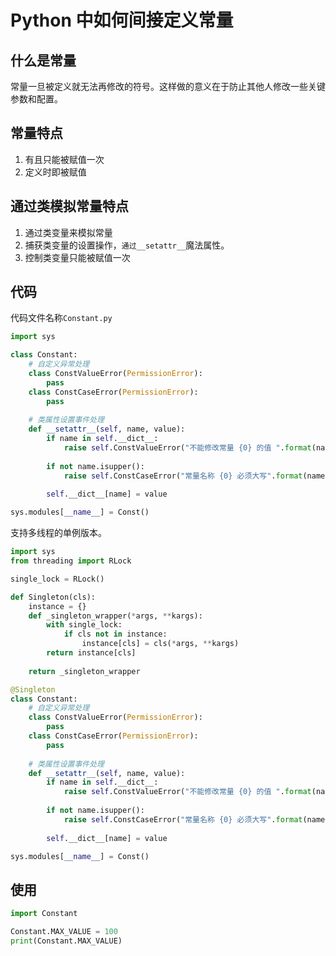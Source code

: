 # Python 中如何间接定义常量

## 什么是常量
常量一旦被定义就无法再修改的符号。这样做的意义在于防止其他人修改一些关键参数和配置。

## 常量特点
1. 有且只能被赋值一次
1. 定义时即被赋值

## 通过类模拟常量特点
1. 通过类变量来模拟常量
1. 捕获类变量的设置操作，`通过__setattr__`魔法属性。
1. 控制类变量只能被赋值一次

## 代码
代码文件名称`Constant.py`
```python
import sys

class Constant:
    # 自定义异常处理
    class ConstValueError(PermissionError):
        pass
    class ConstCaseError(PermissionError):
        pass
        
    # 类属性设置事件处理
    def __setattr__(self, name, value):
        if name in self.__dict__:
            raise self.ConstValueError("不能修改常量 {0} 的值 ".format(name))
            
        if not name.isupper():
            raise self.ConstCaseError("常量名称 {0} 必须大写".format(name))
            
        self.__dict__[name] = value

sys.modules[__name__] = Const()
```

支持多线程的单例版本。
```python
import sys
from threading import RLock

single_lock = RLock()

def Singleton(cls):
    instance = {}
    def _singleton_wrapper(*args, **kargs):
        with single_lock:
            if cls not in instance:
                instance[cls] = cls(*args, **kargs)
        return instance[cls]
        
    return _singleton_wrapper

@Singleton
class Constant:
    # 自定义异常处理
    class ConstValueError(PermissionError):
        pass
    class ConstCaseError(PermissionError):
        pass
        
    # 类属性设置事件处理
    def __setattr__(self, name, value):
        if name in self.__dict__:
            raise self.ConstValueError("不能修改常量 {0} 的值 ".format(name))
            
        if not name.isupper():
            raise self.ConstCaseError("常量名称 {0} 必须大写".format(name))
            
        self.__dict__[name] = value

sys.modules[__name__] = Const()
```

## 使用
```python
import Constant

Constant.MAX_VALUE = 100
print(Constant.MAX_VALUE)
```

